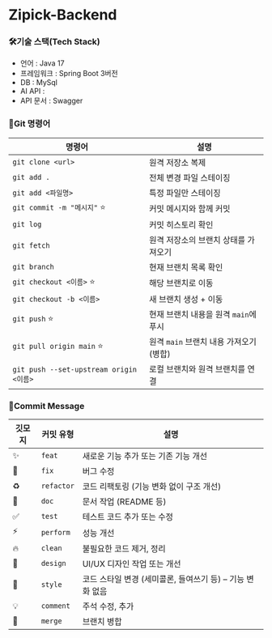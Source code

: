 # Zipick-Backend

### 

### 🛠️기술 스택(Tech Stack)
- 언어 : Java 17
- 프레임워크 : Spring Boot 3버전
- DB : MySql
- AI API :
- API 문서 : Swagger

### 🔹Git 명령어

| 명령어                      | 설명                                    |
| --------------------------- | --------------------------------------- |
| `git clone <url>`           | 원격 저장소 복제                        |
| `git add .`                 | 전체 변경 파일 스테이징                 |
| `git add <파일명>`          | 특정 파일만 스테이징                    |
| `git commit -m "메시지"` ⭐ | 커밋 메시지와 함께 커밋                 |
| `git log`                   | 커밋 히스토리 확인                      |
| `git fetch`                 | 원격 저장소의 브랜치 상태를 가져오기     |
| `git branch`                | 현재 브랜치 목록 확인                   |
| `git checkout <이름>` ⭐    | 해당 브랜치로 이동                      |
| `git checkout -b <이름>`    | 새 브랜치 생성 + 이동                   |
| `git push` ⭐               | 현재 브랜치 내용을 원격 `main`에 푸시   |
| `git pull origin main` ⭐   | 원격 `main` 브랜치 내용 가져오기 (병합) |
| `git push --set-upstream origin <이름>` | 로컬 브랜치와 원격 브랜치를 연결|

### 🔹Commit Message

| 깃모지 | 커밋 유형  | 설명                                                      |
| ------ | ---------- | --------------------------------------------------------- |
| ✨     | `feat`     | 새로운 기능 추가 또는 기존 기능 개선                      |
| 🐛     | `fix`      | 버그 수정                                                 |
| ♻️     | `refactor` | 코드 리팩토링 (기능 변화 없이 구조 개선)                  |
| 📝     | `doc`      | 문서 작업 (README 등)                                     |
| ✅     | `test`     | 테스트 코드 추가 또는 수정                                |
| ⚡️    | `perform`  | 성능 개선                                                 |
| 🔥     | `clean`    | 불필요한 코드 제거, 정리                                  |
| 💄     | `design`   | UI/UX 디자인 작업 또는 개선                               |
| 🎨     | `style`    | 코드 스타일 변경 (세미콜론, 들여쓰기 등) – 기능 변화 없음 |
| 💡     | `comment`  | 주석 수정, 추가                                           |
| 🔀     | `merge`    | 브랜치 병합                                               |
